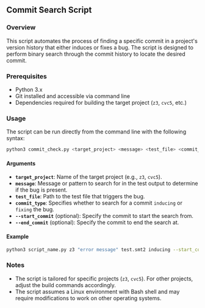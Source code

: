 ## Commit Search Script

### Overview

This script automates the process of finding a specific commit in a project's version history that either induces or fixes a bug. The script is designed to perform binary search through the commit history to locate the desired commit.


### Prerequisites

- Python 3.x
- Git installed and accessible via command line
- Dependencies required for building the target project (`z3`, `cvc5`, etc.)

### Usage

The script can be run directly from the command line with the following syntax:

```bash
python3 commit_check.py <target_project> <message> <test_file> <commit_type> [--start_commit START] [--end_commit END]
```

#### Arguments


- **`target_project`**: Name of the target project (e.g., `z3`, `cvc5`).
- **`message`**: Message or pattern to search for in the test output to determine if the bug is present.
- **`test_file`**: Path to the test file that triggers the bug.
- **`commit_type`**: Specifies whether to search for a commit  `inducing` or `fixing` the bug. 
- **`--start_commit`** (optional): Specify the commit to start the search from.
- **`--end_commit`** (optional): Specify the commit to end the search at.

#### Example

```bash
python3 script_name.py z3 "error message" test.smt2 inducing --start_commit abc1234 --end_commit xyz7890
```

### Notes

- The script is tailored for specific projects (`z3`, `cvc5`). For other projects, adjust the build commands accordingly.
- The script assumes a Linux environment with Bash shell and may require modifications to work on other operating systems.
